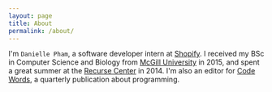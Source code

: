 ```yaml
---
layout: page
title: About
permalink: /about/
---
```


I'm `Danielle Pham`, a software developer intern at [Shopify](http://shopify.com). I received my BSc in Computer Science and Biology from [McGill University](http://mcgill.ca) in 2015, and spent a great summer at the [Recurse Center](http://recurse.com) in 2014. I'm also an editor for [Code Words](http://codewords.recurse.com), a quarterly publication about programming.
